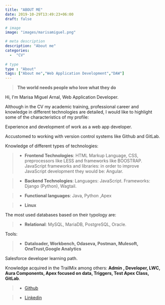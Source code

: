 ```yaml
---
title: "ABOUT ME"
date: 2019-10-29T13:49:23+06:00
draft: false

# image
image: "images/marisamiguel.png"

# meta description
description: "About me"
categories:
  -  "CV" 
  
# type
type : "About"
tags: ["About me","Web Application Development","DAW"]
---
```


> **The world needs people who love what they do**
 
Hi, I'm Marisa Miguel Arnal, Web Application Developer.

Although in the CV my academic training, professional career and knowledge in different technologies are detailed, I would like to highlight some of the characteristics of my profile:

Experience and development of work as a web app developer.

Accustomed to working with version control systems like Github and GitLab.

Knowledge of different types of technologies:

> - **Frontend Technologies**: HTML Markup Language, CSS, preprocessors like LESS and frameworks like BOOSTRAP. JavaScript frameworks and libraries: in order to improve JavaScript development they would be: Angular.

> - **Backend Technologies**: Languages: JavaScript. Frameworks: Django (Python), Wagtail.

> - **Functional languages**: Java, Python ,Apex

> - **Linux**

The most used databases based on their typology are:

> - **Relational**: MySQL, MariaDB, PostgreSQL, Oracle.

Tools: 

> - **Dataloader, Workbench, Odaseva, Postman, Mulesoft, OneTrust,Google Analytics**

Salesforce developer learning path.

Knowledge acquired in the TrailMix among others: **Admin , Developer, LWC, Aura Components, Apex focused on data, Triggers, Test Apex Class, GitLab**.


 > - [Github](https://github.com/marisamiguel)
 
 > - [Linkedin](https://www.linkedin.com/in/marisamiguelarnal)


